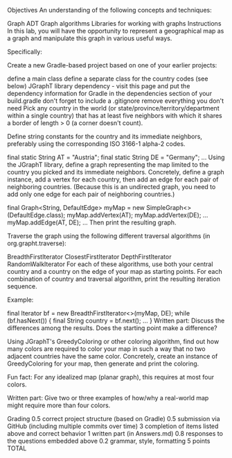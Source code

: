 Objectives
An understanding of the following concepts and techniques:

Graph ADT
Graph algorithms
Libraries for working with graphs
Instructions
In this lab, you will have the opportunity to represent a geographical map as a graph and manipulate this graph in various useful ways.

Specifically:

Create a new Gradle-based project based on one of your earlier projects:

define a main class
define a separate class for the country codes (see below)
JGraphT library dependency - visit this page and put the dependency information for Gradle in the dependencies section of your build.gradle
don't forget to include a .gitignore
remove everything you don't need
Pick any country in the world (or state/province/territory/department within a single country) that has at least five neighbors with which it shares a border of length > 0 (a corner doesn't count).

Define string constants for the country and its immediate neighbors, preferably using the corresponding ISO 3166-1 alpha-2 codes.

 final static String AT = "Austria";
 final static String DE = "Germany";
 ...
Using the JGraphT library, define a graph representing the map limited to the country you picked and its immediate neighbors. Concretely, define a graph instance, add a vertex for each country, then add an edge for each pair of neighboring countries. (Because this is an undirected graph, you need to add only one edge for each pair of neighboring countries.)

 final Graph<String, DefaultEdge> myMap = new SimpleGraph<>(DefaultEdge.class);
 myMap.addVertex(AT);
 myMap.addVertex(DE);
 ...
 myMap.addEdge(AT, DE);
 ...
Then print the resulting graph.

Traverse the graph using the following different traversal algorithms (in org.grapht.traverse):

BreadthFirstIterator
ClosestFirstIterator
DepthFirstIterator
RandomWalkIterator
For each of these algorithms, use both your central country and a country on the edge of your map as starting points. For each combination of country and traversal algorithm, print the resulting iteration sequence.

Example:

 final Iterator<String> bf = new BreadthFirstIterator<>(myMap, DE);
 while (bf.hasNext()) {
   final String country = bf.next();
   ...
 }
Written part: Discuss the differences among the results. Does the starting point make a difference?

Using JGraphT's GreedyColoring or other coloring algorithm, find out how many colors are required to color your map in such a way that no two adjacent countries have the same color. Concretely, create an instance of GreedyColoring for your map, then generate and print the coloring.

Fun fact: For any idealized map (planar graph), this requires at most four colors.

Written part: Give two or three examples of how/why a real-world map might require more than four colors.

Grading
0.5 correct project structure (based on Gradle)
0.5 submission via GitHub (including multiple commits over time)
3 completion of items listed above and correct behavior
1 written part (in Answers.md)
0.8 responses to the questions embedded above
0.2 grammar, style, formatting
5 points TOTAL
